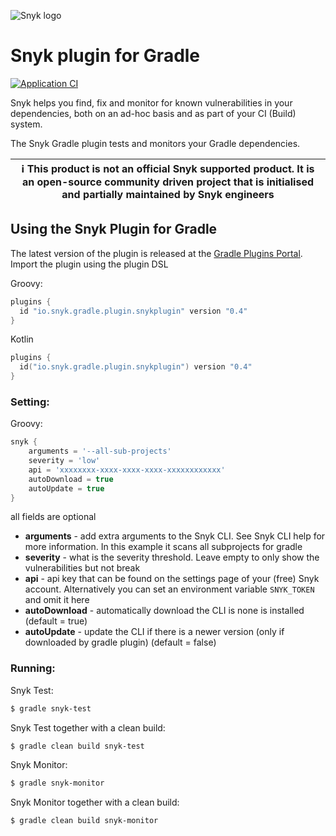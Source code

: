 ![Snyk logo](https://snyk.io/style/asset/logo/snyk-print.svg)

# Snyk plugin for Gradle

[![Application CI](https://github.com/snyk/gradle-plugin/workflows/Application%20CI/badge.svg?branch=master)](https://github.com/snyk/gradle-plugin/actions?query=workflow%3A%22Application+CI%22)

Snyk helps you find, fix and monitor for known vulnerabilities in your dependencies, both on an ad-hoc basis and as part of your CI (Build) system.

The Snyk Gradle plugin tests and monitors your Gradle dependencies.

| :information_source: This product is not an official Snyk supported product. It is an open-source community driven project that is initialised and partially maintained by Snyk engineers |
|-------------------------------------------------------------------------------------------------------------------------------------------------------------------------------------------|

## Using the Snyk Plugin for Gradle
The latest version of the plugin is released at the [Gradle Plugins Portal](https://plugins.gradle.org/plugin/io.snyk.gradle.plugin.snykplugin).
Import the plugin using the plugin DSL

Groovy:
```groovy
plugins {
  id "io.snyk.gradle.plugin.snykplugin" version "0.4"
}
```

Kotlin
```kotlin
plugins {
  id("io.snyk.gradle.plugin.snykplugin") version "0.4"
}
```

### Setting:

Groovy:
```groovy
snyk {
    arguments = '--all-sub-projects'
    severity = 'low'
    api = 'xxxxxxxx-xxxx-xxxx-xxxx-xxxxxxxxxxxx'
    autoDownload = true
    autoUpdate = true
}
```
all fields are optional

- **arguments** - add extra arguments to the Snyk CLI. See Snyk CLI help for more information. In this example it scans all subprojects for gradle
- **severity** - what is the severity threshold. Leave empty to only show the vulnerabilities but not break
- **api** - api key that can be found on the settings page of your (free) Snyk account. Alternatively you can set an environment variable `SNYK_TOKEN` and omit it here
- **autoDownload** - automatically download the CLI is none is installed (default = true)
- **autoUpdate** - update the CLI if there is a newer version (only if downloaded by gradle plugin) (default = false)

### Running:

Snyk Test:
```bash
$ gradle snyk-test
```

Snyk Test together with a clean build:
```bash
$ gradle clean build snyk-test
```

Snyk Monitor:
```bash
$ gradle snyk-monitor
```

Snyk Monitor together with a clean build:
```bash
$ gradle clean build snyk-monitor
```

